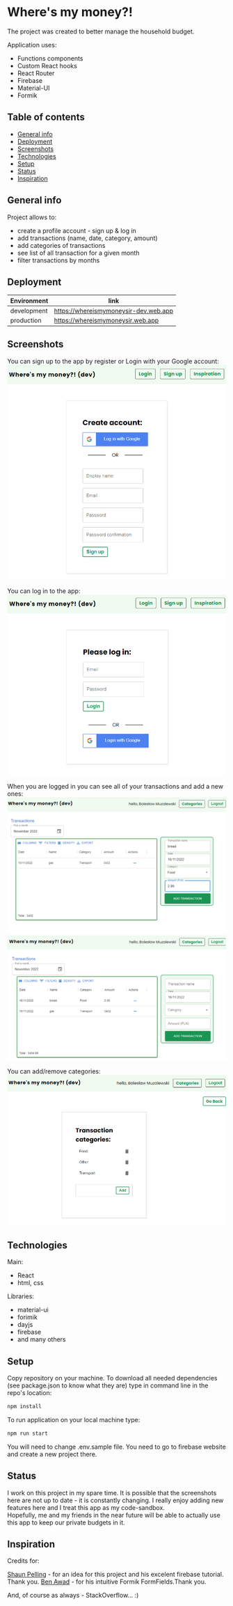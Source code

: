 # Where's my money?!

The project was created to better manage the household budget.

Application uses:
* Functions components
* Custom React hooks
* React Router
* Firebase
* Material-UI
* Formik

## Table of contents
* [General info](#general-info)
* [Deployment](#deployment)
* [Screenshots](#screenshots)
* [Technologies](#technologies)
* [Setup](#setup)
* [Status](#status)
* [Inspiration](#inspiration)

## General info
Project allows to:
* create a profile account - sign up  & log in 
* add transactions (name, date, category, amount)
* add categories of transactions
* see list of all transaction for a given month
* filter transactions by months

## Deployment
| Environment | link |
|---|---|
| development | https://whereismymoneysir-dev.web.app |
| production | https://whereismymoneysir.web.app |

## Screenshots
You can sign up to the app by register or Login with your Google account:
![App Screenshot](./Screenshot2.png)

You can log in to the app:
![App 2 Screenshot](./Screenshot1.png)

When you are logged in you can see all of your transactions and add a new ones:
![App 3 Screenshot](./Screenshot3.png)
![App 4 Screenshot](./Screenshot4.png)

You can add/remove categories:
![App 5 Screenshot](./Screenshot5.png)
## Technologies
Main:
* React
* html, css

Libraries:
* material-ui
* forimik
* dayjs
* firebase
* and many others

## Setup
Copy repository on your machine. To download all needed dependencies (see package.json to know what they are) type in command line in the repo's location:
```bash
npm install
```
To run application on your local machine type: 
```bash
npm run start
```
You will need to change .env.sample file. You need to go to firebase website and create a new project there.

## Status
I work on this project in my spare time. It is possible that the screenshots here are not up to date - it is constantly changing. I really enjoy adding new features here and I treat this app as my code-sandbox. \
Hopefully, me and my friends in the near future will be able to actually use this app to keep our private budgets in it.

## Inspiration
Credits for:

[Shaun Pelling](https://github.com/iamshaunjp) - for an idea for this project and his excelent firebase tutorial. Thank you.
[Ben Awad](https://github.com/benawad) - for his intuitive Formik FormFields.Thank you.

And, of course as always - StackOverflow... :)
